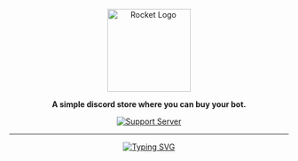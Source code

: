 <div align="center">

<a href="https://discord.gg/hmptMArghm" target="_blank"><img src="https://i.imgur.com/zRk4C7b.png" alt="Rocket Logo" height="150" /></a>

**A simple discord store where you can buy your bot.**

[![Support Server](https://discord.com/api/guilds/958770825522217110/embed.png?style=banner2)](https://discord.gg/hmptMArghm)

<hr>

<div align='center'>

<p align='center'>

[![Typing SVG](https://readme-typing-svg.herokuapp.com?color=86deff&lines=🚀+The+sky+isn't+the+limit+U+002E+☁️)](https://git.io/typing-svg)

</p>

</div>

</div>
